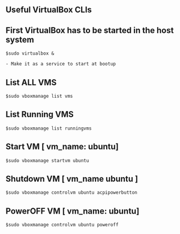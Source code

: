 ## Useful VirtualBox CLIs 


## First VirtualBox has to be started in the host system

    $sudo virtualbox &

    - Make it as a service to start at bootup

## List ALL VMS

    $sudo vboxmanage list vms

## List Running VMS 

    $sudo vboxmanage list runningvms

## Start VM     [ vm_name: ubuntu]

    $sudo vboxmanage startvm ubuntu

## Shutdown VM  [ vm_name ubuntu ]

    $sudo vboxmanage controlvm ubuntu acpipowerbutton

## PowerOFF VM  [ vm_name: ubuntu]

    $sudo vboxmanage controlvm ubuntu poweroff

